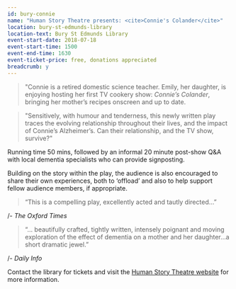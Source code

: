 ```yaml
---
id: bury-connie
name: "Human Story Theatre presents: <cite>Connie's Colander</cite>"
location: bury-st-edmunds-library
location-text: Bury St Edmunds Library
event-start-date: 2018-07-18
event-start-time: 1500
event-end-time: 1630
event-ticket-price: free, donations appreciated
breadcrumb: y
---
```


> "Connie is a retired domestic science teacher. Emily, her daughter, is enjoying hosting her first TV cookery show: <cite>Connie’s Colander</cite>, bringing her mother’s recipes onscreen and up to date.

> "Sensitively, with humour and tenderness, this newly written play traces the evolving relationship throughout their lives, and the impact of Connie’s Alzheimer’s. Can their relationship, and the TV show, survive?"

Running time 50 mins, followed by an informal 20 minute post-show Q&A with local dementia specialists who can provide signposting.

Building on the story within the play, the audience is also encouraged to share their own experiences, both to ‘offload’ and also to help support fellow audience members, if appropriate.

> “This is a compelling play, excellently acted and tautly directed...”

/- <cite>The Oxford Times</cite>

> “… beautifully crafted, tightly written, intensely poignant and moving exploration of the effect of dementia on a mother and her daughter…a short dramatic jewel.”

/- <cite>Daily Info</cite>

Contact the library for tickets and visit the [Human Story Theatre website](https://humanstorytheatre.com/) for more information.
